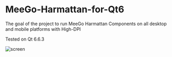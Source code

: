 # MeeGo-Harmattan-for-Qt6
The goal of the project to run MeeGo Harmattan Components on all desktop and mobile platforms with High-DPI

Tested on Qt 6.6.3


![screen](https://github.com/edips/MeeGo-Harmattan-for-Qt6/assets/3856713/2393be62-08a3-4ec6-9e17-095eed19f608)
